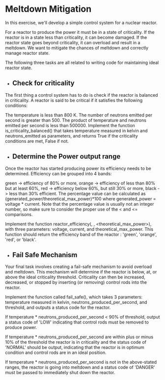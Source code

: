 # Meltdown Mitigation
In this exercise, we'll develop a simple control system for a nuclear reactor.

For a reactor to produce the power it must be in a state of criticality. If the reactor is in a state less than criticality, it can become damaged. If the reactor state goes beyond criticality, it can overload and result in a meltdown. We want to mitigate the chances of meltdown and correctly manage reactor state.

The following three tasks are all related to writing code for maintaining ideal reactor state.

* ## Check for criticality
The first thing a control system has to do is check if the reactor is balanced in criticality. A reactor is said to be critical if it satisfies the following conditions:

The temperature is less than 800 K.
The number of neutrons emitted per second is greater than 500.
The product of temperature and neutrons emitted per second is less than 500000.
Implement the function is_criticality_balanced() that takes temperature measured in kelvin and neutrons_emitted as parameters, and returns True if the criticality conditions are met, False if not.


* ## Determine the Power output range
Once the reactor has started producing power its efficiency needs to be determined. Efficiency can be grouped into 4 bands:

green -> efficiency of 80% or more,
orange -> efficiency of less than 80% but at least 60%,
red -> efficiency below 60%, but still 30% or more,
black -> less than 30% efficient.
The percentage value can be calculated as (generated_power/theoretical_max_power)*100 where generated_power = voltage * current. Note that the percentage value is usually not an integer number, so make sure to consider the proper use of the < and <= comparisons.

Implement the function reactor_efficiency(<voltage>, <current>, <theoretical_max_power>), with three parameters: voltage, current, and theoretical_max_power. This function should return the efficiency band of the reactor : 'green', 'orange', 'red', or 'black'.

* ## Fail Safe Mechanism
Your final task involves creating a fail-safe mechanism to avoid overload and meltdown. This mechanism will determine if the reactor is below, at, or above the ideal criticality threshold. Criticality can then be increased, decreased, or stopped by inserting (or removing) control rods into the reactor.

Implement the function called fail_safe(), which takes 3 parameters: temperature measured in kelvin, neutrons_produced_per_second, and threshold, and outputs a status code for the reactor.

If temperature * neutrons_produced_per_second < 90% of threshold, output a status code of 'LOW' indicating that control rods must be removed to produce power.

If temperature * neutrons_produced_per_second are within plus or minus 10% of the threshold the reactor is in criticality and the status code of 'NORMAL' should be output, indicating that the reactor is in optimum condition and control rods are in an ideal position.

If temperature * neutrons_produced_per_second is not in the above-stated ranges, the reactor is going into meltdown and a status code of 'DANGER' must be passed to immediately shut down the reactor.